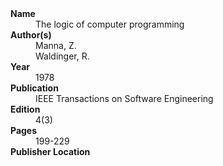 
<dl>
	<dt><strong>Name</strong></dt>
	<dd>The logic of computer programming</dd>
	<dt><strong>Author(s)</strong></dt>
	<dd>Manna, Z.</dd>
	<dd>Waldinger, R.</dd>
	<dt><strong>Year</strong></dt>
	<dd>1978</dd>
	<dt><strong>Publication</strong></dt>
	<dd>IEEE Transactions on Software Engineering</dd>
	<dt><strong>Edition</strong></dt>
	<dd>4(3)</dd>
	<dt><strong>Pages</strong></dt>
	<dd>199-229</dd>
	<dt><strong>Publisher Location</strong></dt>
	<dd></dd>
</dl>
